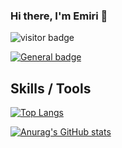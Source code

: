 ### Hi there, I'm Emiri 👋

![visitor badge](https://visitor-badge.glitch.me/badge?page_id=Emiri-i.visitor-badge&left_text=My%20Page%20Visitors)

[![General badge](https://img.shields.io/badge/LinkedIn-0077B5?style=for-the-badge&logo=linkedin&logoColor=white)](https://shields.io/)


## Skills / Tools



[![Top Langs](https://github-readme-stats.vercel.app/api/top-langs/?username=Emiri-i&layout=compact&theme=cobalt
)](https://github.com/anuraghazra/github-readme-stats)

[![Anurag's GitHub stats](https://github-readme-stats.vercel.app/api?username=Emiri-i&count_private=true&show_icons=true&hide=issues,contribs&theme=cobalt)](https://github.com/anuraghazra/github-readme-stats)


<!--
**Emiri-i/Emiri-i** is a ✨ _special_ ✨ repository because its `README.md` (this file) appears on your GitHub profile.

Here are some ideas to get you started:

- 🔭 I’m currently working on ...
- 🌱 I’m currently learning ...
- 👯 I’m looking to collaborate on ...
- 🤔 I’m looking for help with ...
- 💬 Ask me about ...
- 📫 How to reach me: ...
- 😄 Pronouns: ...
- ⚡ Fun fact: ...


![SPM is supported](https://img.shields.io/badge/SPM-Supported-orange)
-->
